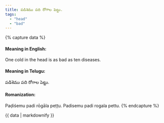 ```yaml
---
title: పడిశెము పది రోగాల పెట్టు.
tags:
  - "head"
  - "bad"
---
```


{% capture data %}
#### Meaning in English:
One cold in the head is as bad as ten diseases.

#### Meaning in Telugu:
పడిశెము పది రోగాల పెట్టు.

#### Romanization:
Paḍiśemu padi rōgāla peṭṭu.
Padisemu padi rogala pettu.
{% endcapture %}

{{ data | markdownify }}

